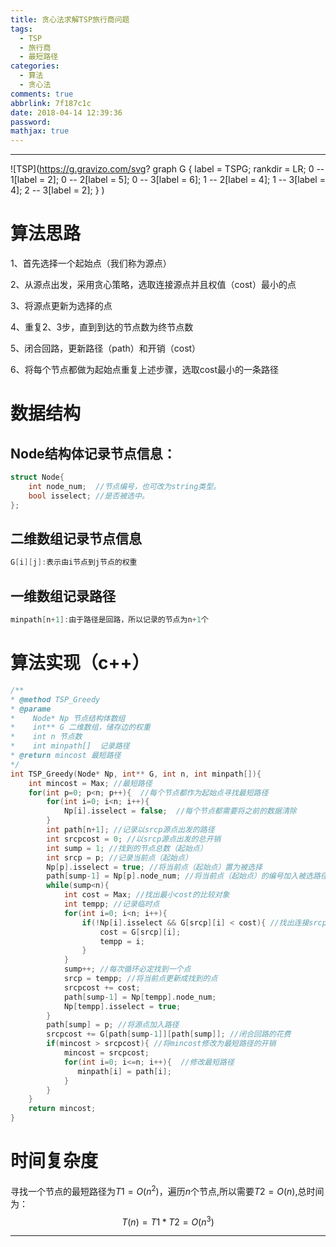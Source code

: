 ```yaml
---
title: 贪心法求解TSP旅行商问题
tags:
  - TSP
  - 旅行商
  - 最短路径
categories:
  - 算法
  - 贪心法
comments: true
abbrlink: 7f187c1c
date: 2018-04-14 12:39:36
password:
mathjax: true
---
```


---
![TSP](https://g.gravizo.com/svg?
    graph G {
        label = TSPG;
        rankdir = LR;
       0 -- 1[label = 2];
       0 -- 2[label = 5];
       0 -- 3[label = 6];
       1 -- 2[label = 4];
       1 -- 3[label = 4];
       2 -- 3[label = 2];
     }
 )

算法思路
===
1、首先选择一个起始点（我们称为源点）

2、从源点出发，采用贪心策略，选取连接源点并且权值（cost）最小的点

3、将源点更新为选择的点

4、重复2、3步，直到到达的节点数为终节点数

5、闭合回路，更新路径（path）和开销（cost）

6、将每个节点都做为起始点重复上述步骤，选取cost最小的一条路径

数据结构
===

Node结构体记录节点信息：
---

```cpp
struct Node{
    int node_num;  //节点编号，也可改为string类型。
    bool isselect; //是否被选中。
};
```

二维数组记录节点信息
---

```cpp
G[i][j]:表示由i节点到j节点的权重
```

一维数组记录路径
---

```cpp
minpath[n+1]:由于路径是回路，所以记录的节点为n+1个
```

算法实现（c++）
===

```cpp
/**
* @method TSP_Greedy
* @parame
*    Node* Np 节点结构体数组
*    int** G 二维数组，储存边的权重
*    int n 节点数
*    int minpath[]  记录路径
* @return mincost 最短路径
*/
int TSP_Greedy(Node* Np, int** G, int n, int minpath[]){
    int mincost = Max; //最短路径
    for(int p=0; p<n; p++){  //每个节点都作为起始点寻找最短路径
        for(int i=0; i<n; i++){
            Np[i].isselect = false;  //每个节点都需要将之前的数据清除
        }
        int path[n+1]; //记录以srcp源点出发的路径
        int srcpcost = 0; //以srcp源点出发的总开销
        int sump = 1; //找到的节点总数（起始点）
        int srcp = p; //记录当前点（起始点）
        Np[p].isselect = true; //将当前点（起始点）置为被选择
        path[sump-1] = Np[p].node_num; //将当前点（起始点）的编号加入被选路径
        while(sump<n){
            int cost = Max; //找出最小cost的比较对象
            int tempp; //记录临时点
            for(int i=0; i<n; i++){
                if(!Np[i].isselect && G[srcp][i] < cost){ //找出连接srcp点的最短路径的点
                    cost = G[srcp][i];
                    tempp = i;
                }
            }
            sump++; //每次循环必定找到一个点
            srcp = tempp; //将当前点更新成找到的点
            srcpcost += cost;
            path[sump-1] = Np[tempp].node_num;
            Np[tempp].isselect = true;
        }
        path[sump] = p; //将源点加入路径
        srcpcost += G[path[sump-1]][path[sump]]; //闭合回路的花费
        if(mincost > srcpcost){ //将mincost修改为最短路径的开销
            mincost = srcpcost;
            for(int i=0; i<=n; i++){  //修改最短路径
               minpath[i] = path[i];
            }
        }
    }
    return mincost;
}

```
时间复杂度
===
寻找一个节点的最短路径为$T1 = O(n^2)$，遍历$n$个节点,所以需要$T2 = O(n)$,总时间为：
$$T(n) = T1 * T2 = O(n^3)$$

---
